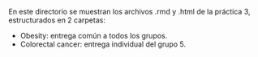 En este directorio se muestran los archivos .rmd y .html de la práctica 3, estructurados en 2 carpetas:

- Obesity: entrega común a todos los grupos.
- Colorectal cancer: entrega individual del grupo 5.
